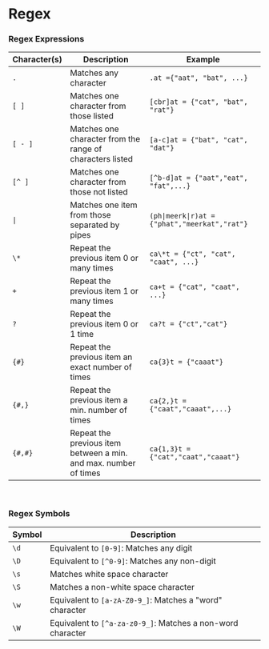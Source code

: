 # Regex

### Regex Expressions

| Character(s) | Description                                                      | Example                                       |
| ------------ | ---------------------------------------------------------------- | --------------------------------------------- |
| `.`          | Matches any character                                            | `.at ={"aat", "bat", ...}`                    |
| `[ ]`        | Matches one character from those listed                          | `[cbr]at = {"cat", "bat", "rat"}`             |
| `[ - ]`      | Matches one character from the range of characters listed        | `[a-c]at = {"bat", "cat", "dat"}`             |
| `[^ ]`       | Matches one character from those not listed                      | `[^b-d]at = {"aat","eat", "fat",...}`         |
| `\|`         | Matches one item from those separated by pipes                   | `(ph\|meerk\|r)at = {"phat","meerkat","rat"}` |
| `\*`         | Repeat the previous item 0 or many times                         | `ca\*t = {"ct", "cat", "caat", ...}`          |
| `+`          | Repeat the previous item 1 or many times                         | `ca+t = {"cat", "caat", ...}`                 |
| `?`          | Repeat the previous item 0 or 1 time                             | `ca?t = {"ct","cat"}`                         |
| `{#}`        | Repeat the previous item an exact number of times                | `ca{3}t = {"caaat"}`                          |
| `{#,}`       | Repeat the previous item a min. number of times                  | `ca{2,}t = {"caat","caaat",...}`              |
| `{#,#}`      | Repeat the previous item between a min. and max. number of times | `ca{1,3}t = {"cat","caat","caaat"}`           |

<br>

### Regex Symbols

| Symbol | Description                                                 |
| ------ | ----------------------------------------------------------- |
| `\d`   | Equivalent to `[0-9]`: Matches any digit                    |
| `\D`   | Equivalent to `[^0-9]`: Matches any non-digit               |
| `\s`   | Matches white space character                               |
| `\S`   | Matches a non-white space character                         |
| `\w`   | Equivalent to `[a-zA-Z0-9_]`: Matches a "word" character    |
| `\W`   | Equivalent to `[^a-za-z0-9_]`: Matches a non-word character |
